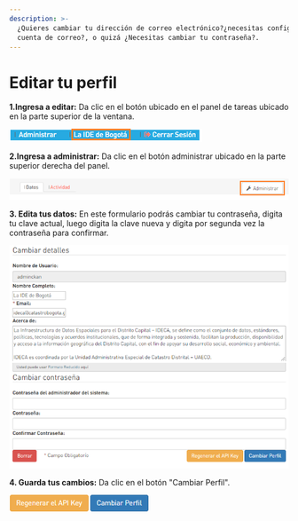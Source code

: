 ```yaml
---
description: >-
  ¿Quieres cambiar tu dirección de correo electrónico?¿necesitas configurar otra
  cuenta de correo?, o quizá ¿Necesitas cambiar tu contraseña?.
---
```


# Editar tu perfil

**1.Ingresa a editar:** Da clic en el botón ubicado en el panel de tareas ubicado en la parte superior de la ventana.

![](../.gitbook/assets/image%20%28191%29.png)

**2.Ingresa a administrar:** Da clic en el botón administrar ubicado en la parte superior derecha del panel.

![](../.gitbook/assets/image%20%28150%29.png)

**3. Edita tus datos:** En este formulario podrás cambiar tu contraseña, digita tu clave actual, luego digita la clave nueva y digita por segunda vez la contraseña para confirmar.

![](../.gitbook/assets/image%20%2845%29.png)

**4. Guarda tus cambios:** Da clic en el botón "Cambiar Perfil".

![](../.gitbook/assets/image%20%2885%29.png)


